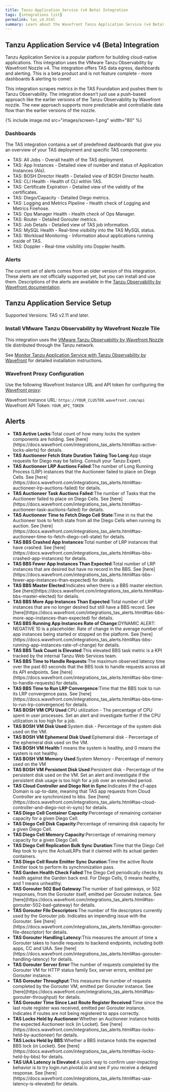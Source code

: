 ```yaml
---
title: Tanzu Application Service (v4 Beta) Integration
tags: [integrations list]
permalink: tas_v4.html
summary: Learn about the Wavefront Tanzu Application Service (v4 Beta) Integration.
---
```

## Tanzu Application Service v4 (Beta) Integration

Tanzu Application Service is a popular platform for building cloud-native applications.
This integration uses the VMware Tanzu Observability by Wavefront Nozzle v4. The integration offers TAS data egress, dashboards and alerting.
This is a beta product and is not feature complete - more dashboards & alerting to come!

This integration scrapes metrics in the TAS Foundation and pushes them to Tanzu Observability. The integration doesn't just use a push-based approach like the earlier versions of the Tanzu Observability by Wavefront nozzle. The new approach supports more predictable and controllable data flow than the earlier versions of the nozzle.

{% include image.md src="images/screen-1.png" width="80" %}

### Dashboards

The TAS integration contains a set of predefined dashboards that give you an overview of your TAS deployment and specific TAS components:

- TAS: All Jobs - Overall health of the TAS deployment.
- TAS: App Instances - Detailed view of number and status of Application Instances (AIs).
- TAS: BOSH Director Health - Detailed view of BOSH Director health.
- TAS: CLI Health - Health of CLI within TAS.
- TAS: Certificate Expiration - Detailed view of the validity of the certificates.
- TAS: Diego/Capacity - Detailed Diego metrics.
- TAS: Logging and Metrics Pipeline - Health check of Logging and Metrics Firehose.
- TAS: Ops Manager Health - Health check of Ops Manager.
- TAS: Router - Detailed Gorouter metrics.
- TAS: Job Details - Detailed view of TAS job information.
- TAS: MySQL Health - Real-time visibility into the TAS MySQL status.
- TAS: Workload Monitoring - Information about applications running inside of TAS.
- TAS: Doppler - Real-time visibility into Doppler health.

### Alerts

The current set of alerts comes from an older version of this integration. These alerts are not officially supported
yet, but you can install and use them. Descriptions of the alerts are available in
the [Tanzu Observability by Wavefront documentation](https://docs.wavefront.com/integrations_tas_alerts.html).

## Tanzu Application Service Setup



Supported Versions: TAS v2.11 and later.

### Install VMware Tanzu Observability by Wavefront Nozzle Tile

This integration uses the [VMware Tanzu Observability by Wavefront Nozzle](https://network.pivotal.io/products/wavefront-nozzle)
tile distributed through the Tanzu network.

See [Monitor Tanzu Application Service with Tanzu Observability by Wavefront](http://docs.wavefront.com/integrations_tas_howto.html) for detailed installation instructions.

### Wavefront Proxy Configuration
Use the following Wavefront Instance URL and API token for configuring the [Wavefront proxy](http://docs.pivotal.io/partners/wavefront-nozzle/installing.html#install):

Wavefront Instance URL: `https://YOUR_CLUSTER.wavefront.com/api`  
Wavefront API Token: `YOUR_API_TOKEN` 



<h2>Alerts</h2>  <ul><li markdown="span"><b>TAS Active Locks</b>:Total count of how many locks the system components are holding. See [here](https://docs.wavefront.com/integrations_tas_alerts.html#tas-active-locks-alerts) for details.</li><li markdown="span"><b>TAS Auctioneer Fetch State Duration Taking Too Long</b>:App stage requests for Diego may be failing. Consult your Tanzu Expert.</li><li markdown="span"><b>TAS Auctioneer LRP Auctions Failed</b>:The number of Long Running Process (LRP) instances that the Auctioneer failed to place on Diego Cells. See [here](https://docs.wavefront.com/integrations_tas_alerts.html#tas-auctioneer-lrp-auctions-failed) for details.</li><li markdown="span"><b>TAS Auctioneer Task Auctions Failed</b>:The number of Tasks that the Auctioneer failed to place on Diego Cells. See [here](https://docs.wavefront.com/integrations_tas_alerts.html#tas-auctioneer-task-auctions-failed) for details.</li><li markdown="span"><b>TAS Auctioneer Time to Fetch Diego Cell State</b>:Time in ns that the Auctioneer took to fetch state from all the Diego Cells when running its auction. See [here](https://docs.wavefront.com/integrations_tas_alerts.html#tas-auctioneer-time-to-fetch-diego-cell-state) for details.</li><li markdown="span"><b>TAS BBS Crashed App Instances</b>:Total number of LRP instances that have crashed. See [here](https://docs.wavefront.com/integrations_tas_alerts.html#tas-bbs-crashed-app-instances) for details.</li><li markdown="span"><b>TAS BBS Fewer App Instances Than Expected</b>:Total number of LRP instances that are desired but have no record in the BBS. See [here](https://docs.wavefront.com/integrations_tas_alerts.html#tas-bbs-fewer-app-instances-than-expected) for details.</li><li markdown="span"><b>TAS BBS Master Elected</b>:Indicates when there is a BBS master election. See [here](https://docs.wavefront.com/integrations_tas_alerts.html#tas-bbs-master-elected) for details.</li><li markdown="span"><b>TAS BBS More App Instances Than Expected</b>:Total number of LRP instances that are no longer desired but still have a BBS record. See [here](https://docs.wavefront.com/integrations_tas_alerts.html#tas-bbs-more-app-instances-than-expected) for details.</li><li markdown="span"><b>TAS BBS Running App Instances Rate of Change</b>:DYNAMIC ALERT: NEGATIVE 10 is a placeholder.
Rate of change in the average number of app instances being started or stopped on the platform. See [here](https://docs.wavefront.com/integrations_tas_alerts.html#tas-bbs-running-app-instances-rate-of-change) for details.</li><li markdown="span"><b>TAS BBS Task Count is Elevated</b>:This elevated BBS task metric is a KPI tracked by the internal Tanzu Web Services team.</li><li markdown="span"><b>TAS BBS Time to Handle Requests</b>:The maximum observed latency time over the past 60 seconds that the BBS took to handle requests across all its API endpoints. See [here](https://docs.wavefront.com/integrations_tas_alerts.html#tas-bbs-time-to-handle-requests) for details.</li><li markdown="span"><b>TAS BBS Time to Run LRP Convergence</b>:Time that the BBS took to run its LRP convergence pass. See [here](https://docs.wavefront.com/integrations_tas_alerts.html#tas-bbs-time-to-run-lrp-convergence) for details.</li><li markdown="span"><b>TAS BOSH VM CPU Used</b>:CPU utilization - The percentage of CPU spent in user processes. Set an alert and investigate further if the CPU utilization is too high for a job.</li><li markdown="span"><b>TAS BOSH VM Disk Used</b>:System disk - Percentage of the system disk used on the VM.</li><li markdown="span"><b>TAS BOSH VM Ephemeral Disk Used</b>:Ephemeral disk - Percentage of the ephemeral disk used on the VM.</li><li markdown="span"><b>TAS BOSH VM Health</b>:1 means the system is healthy, and 0 means the system is not healthy.</li><li markdown="span"><b>TAS BOSH VM Memory Used</b>:System Memory - Percentage of memory used on the VM</li><li markdown="span"><b>TAS BOSH VM Persistent Disk Used</b>:Persistent disk - Percentage of the persistent disk used on the VM. Set an alert and investigate if the persistent disk usage is too high for a job over an extended period.</li><li markdown="span"><b>TAS Cloud Controller and Diego Not in Sync</b>:Indicates if the cf-apps Domain is up-to-date, meaning that TAS app requests from Cloud Controller are synchronized to bbs. See [here](https://docs.wavefront.com/integrations_tas_alerts.html#tas-cloud-controller-and-diego-not-in-sync) for details.</li><li markdown="span"><b>TAS Diego Cell Container Capacity</b>:Percentage of remaining container capacity for a given Diego Cell.</li><li markdown="span"><b>TAS Diego Cell Disk Capacity</b>:Percentage of remaining disk capacity for a given Diego Cell.</li><li markdown="span"><b>TAS Diego Cell Memory Capacity</b>:Percentage of remaining memory capacity for a given Diego Cell.</li><li markdown="span"><b>TAS Diego Cell Replication Bulk Sync Duration</b>:Time that the Diego Cell Rep took to sync the ActualLRPs that it claimed with its actual garden containers.</li><li markdown="span"><b>TAS Diego Cell Route Emitter Sync Duration</b>:Time the active Route Emitter took to perform its synchronization pass.</li><li markdown="span"><b>TAS Garden Health Check Failed</b>:The Diego Cell periodically checks its health against the Garden back end. For Diego Cells, 0 means healthy, and 1 means unhealthy.</li><li markdown="span"><b>TAS Gorouter 502 Bad Gateway</b>:The number of bad gateways, or 502 responses, from the Gorouter itself, emitted per Gorouter instance. See [here](https://docs.wavefront.com/integrations_tas_alerts.html#tas-gorouter-502-bad-gateway) for details.</li><li markdown="span"><b>TAS Gorouter File Descriptors</b>:The number of file descriptors currently used by the Gorouter job. Indicates an impending issue with the Gorouter. See [here](https://docs.wavefront.com/integrations_tas_alerts.html#tas-gorouter-file-descriptor) for details.</li><li markdown="span"><b>TAS Gorouter Handling Latency</b>:This measures the amount of time a Gorouter takes to handle requests to backend endpoints, including both apps, CC and UAA. See [here](https://docs.wavefront.com/integrations_tas_alerts.html#tas-gorouter-handling-latency) for details.</li><li markdown="span"><b>TAS Gorouter Server Error</b>:The number of requests completed by the Gorouter VM for HTTP status family 5xx, server errors, emitted per Gorouter instance.</li><li markdown="span"><b>TAS Gorouter Throughput</b>:This measures the number of requests completed by the Gorouter VM, emitted per Gorouter instance. See [here](https://docs.wavefront.com/integrations_tas_alerts.html#tas-gorouter-throughput) for details.</li><li markdown="span"><b>TAS Gorouter Time Since Last Route Register Received</b>:Time since the last route register was received, emitted per Gorouter instance. Indicates if routes are not being registered to apps correctly.</li><li markdown="span"><b>TAS Locks Held by Auctioneer</b>:Whether an Auctioneer instance holds the expected Auctioneer lock (in Locket). See [here](https://docs.wavefront.com/integrations_tas_alerts.html#tas-locks-held-by-auctioneer) for details.</li><li markdown="span"><b>TAS Locks Held by BBS</b>:Whether a BBS instance holds the expected BBS lock (in Locket). See [here](https://docs.wavefront.com/integrations_tas_alerts.html#tas-locks-held-by-bbs) for details.</li><li markdown="span"><b>TAS UAA Latency is Elevated</b>:A quick way to confirm user-impacting behavior is to try login.run.pivotal.io and see if you receive a delayed response. See [here](https://docs.wavefront.com/integrations_tas_alerts.html#tas-uaa-latency-is-elevated) for details.</li></ul>